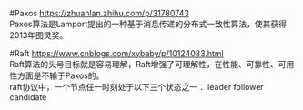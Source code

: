 
#Paxos
https://zhuanlan.zhihu.com/p/31780743  
Paxos算法是Lamport提出的一种基于消息传递的分布式一致性算法，使其获得2013年图灵奖。


#Raft
https://www.cnblogs.com/xybaby/p/10124083.html  
Raft算法的头号目标就是容易理解，Raft增强了可理解性，在性能、可靠性、可用性方面是不输于Paxos的。  
raft协议中，一个节点任一时刻处于以下三个状态之一： leader follower candidate